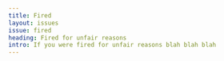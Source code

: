 ```yaml
---
title: Fired
layout: issues
issue: fired
heading: Fired for unfair reasons
intro: If you were fired for unfair reasons blah blah blah
---
```


